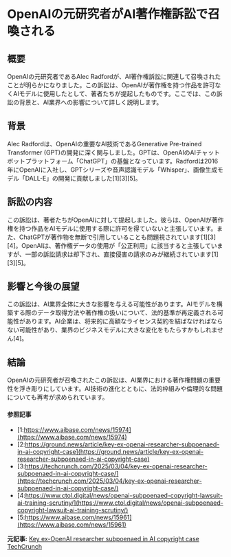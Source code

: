 # OpenAIの元研究者がAI著作権訴訟で召喚される

## 概要

OpenAIの元研究者であるAlec Radfordが、AI著作権訴訟に関連して召喚されたことが明らかになりました。この訴訟は、OpenAIが著作権を持つ作品を許可なくAIモデルに使用したとして、著者たちが提起したものです。ここでは、この訴訟の背景と、AI業界への影響について詳しく説明します。

## 背景

Alec Radfordは、OpenAIの重要なAI技術であるGenerative Pre-trained Transformer (GPT)の開発に深く関与しました。GPTは、OpenAIのAIチャットボットプラットフォーム「ChatGPT」の基盤となっています。Radfordは2016年にOpenAIに入社し、GPTシリーズや音声認識モデル「Whisper」、画像生成モデル「DALL-E」の開発に貢献しました[1][3][5]。

## 訴訟の内容

この訴訟は、著者たちがOpenAIに対して提起しました。彼らは、OpenAIが著作権を持つ作品をAIモデルに使用する際に許可を得ていないと主張しています。また、ChatGPTが著作物を無断で引用していることも問題視されています[1][3][4]。OpenAIは、著作権データの使用が「公正利用」に該当すると主張していますが、一部の訴訟請求は却下され、直接侵害の請求のみが継続されています[1][3][5]。

## 影響と今後の展望

この訴訟は、AI業界全体に大きな影響を与える可能性があります。AIモデルを構築する際のデータ取得方法や著作権の扱いについて、法的基準が再定義される可能性があります。AI企業は、将来的に高額なライセンス契約を結ばなければならない可能性があり、業界のビジネスモデルに大きな変化をもたらすかもしれません[4]。

## 結論

OpenAIの元研究者が召喚されたこの訴訟は、AI業界における著作権問題の重要性を浮き彫りにしています。AI技術の進化とともに、法的枠組みや倫理的な問題についても再考が求められています。

#### 参照記事
- [1:https://www.aibase.com/news/15974](https://www.aibase.com/news/15974)
- [2:https://ground.news/article/key-ex-openai-researcher-subpoenaed-in-ai-copyright-case](https://ground.news/article/key-ex-openai-researcher-subpoenaed-in-ai-copyright-case)
- [3:https://techcrunch.com/2025/03/04/key-ex-openai-researcher-subpoenaed-in-ai-copyright-case/](https://techcrunch.com/2025/03/04/key-ex-openai-researcher-subpoenaed-in-ai-copyright-case/)
- [4:https://www.ctol.digital/news/openai-subpoenaed-copyright-lawsuit-ai-training-scrutiny/](https://www.ctol.digital/news/openai-subpoenaed-copyright-lawsuit-ai-training-scrutiny/)
- [5:https://www.aibase.com/news/15961](https://www.aibase.com/news/15961)


**元記事:** [Key ex-OpenAI researcher subpoenaed in AI copyright case TechCrunch](https://techcrunch.com/2025/03/04/key-ex-openai-researcher-subpoenaed-in-ai-copyright-case/)